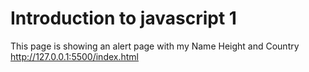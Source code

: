 # Introduction to javascript 1
 This page is showing an alert page with my Name Height and Country
http://127.0.0.1:5500/index.html